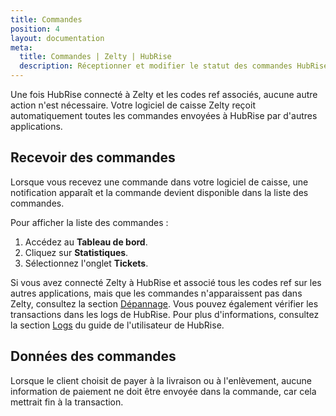 ```yaml
---
title: Commandes
position: 4
layout: documentation
meta:
  title: Commandes | Zelty | HubRise
  description: Réceptionner et modifier le statut des commandes HubRise reçues dans Zelty. Connectez vos apps et synchronisez vos données.
---
```


Une fois HubRise connecté à Zelty et les codes ref associés, aucune autre action n'est nécessaire. Votre logiciel de caisse Zelty reçoit automatiquement toutes les commandes envoyées à HubRise par d'autres applications.

## Recevoir des commandes

Lorsque vous recevez une commande dans votre logiciel de caisse, une notification apparaît et la commande devient disponible dans la liste des commandes.

Pour afficher la liste des commandes :

1. Accédez au **Tableau de bord**.
1. Cliquez sur **Statistiques**.
1. Sélectionnez l'onglet **Tickets**.

Si vous avez connecté Zelty à HubRise et associé tous les codes ref sur les autres applications, mais que les commandes n'apparaissent pas dans Zelty, consultez la section [Dépannage](/apps/zelty/depannage). Vous pouvez également vérifier les transactions dans les logs de HubRise. Pour plus d'informations, consultez la section [Logs](/docs/data/#logs) du guide de l'utilisateur de HubRise.

## Données des commandes

Lorsque le client choisit de payer à la livraison ou à l'enlèvement, aucune information de paiement ne doit être envoyée dans la commande, car cela mettrait fin à la transaction.
